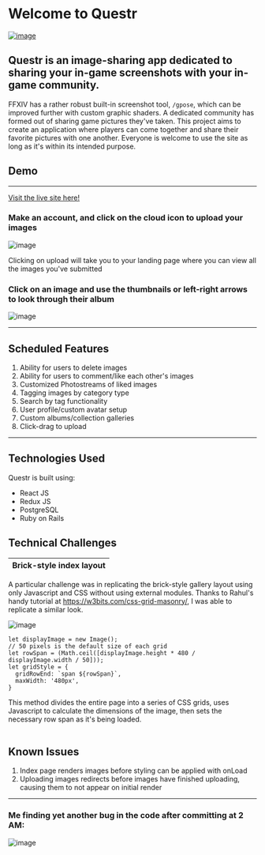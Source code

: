 # Welcome to Questr

[![image](https://i.imgur.com/aFJFHt1.png)](http://questr-aa.herokuapp.com)


## Questr is an image-sharing app dedicated to sharing your in-game screenshots with your in-game community.

FFXIV has a rather robust built-in screenshot tool, `/gpose`, which can be improved further with custom graphic shaders. 
A dedicated community has formed out of sharing game pictures they've taken. This project aims to create an application where
players can come together and share their favorite pictures with one another. Everyone is welcome to use the site as long as it's
within its intended purpose.

## Demo
---
[Visit the live site here!](http://questr-aa.herokuapp.com)

### Make an account, and click on the cloud icon to upload your images

![image](https://i.imgur.com/4axSbhq.png)

Clicking on upload will take you to your landing page where you can view all the images you've submitted

### Click on an image and use the thumbnails or left-right arrows to look through their album

![image](https://i.imgur.com/KZxB5ld.png)

---

## Scheduled Features
1. Ability for users to delete images
2. Ability for users to comment/like each other's images
3. Customized Photostreams of liked images
4. Tagging images by category type
5. Search by tag functionality
6. User profile/custom avatar setup
7. Custom albums/collection galleries
8. Click-drag to upload

---

## Technologies Used
Questr is built using:
- React JS
- Redux JS
- PostgreSQL
- Ruby on Rails

## Technical Challenges

| Brick-style index layout |
| --- |

A particular challenge was in replicating the brick-style gallery layout using only Javascript and CSS without using external modules. 
Thanks to Rahul's handy tutorial at https://w3bits.com/css-grid-masonry/, I was able to replicate a similar look.

![image](https://i.imgur.com/0YXCeIf.png)

```
let displayImage = new Image();
// 50 pixels is the default size of each grid
let rowSpan = (Math.ceil([displayImage.height * 480 / displayImage.width / 50]));
let gridStyle = { 
  gridRowEnd: `span ${rowSpan}`,
  maxWidth: '480px',
}
```

This method divides the entire page into a series of CSS grids, uses Javascript to calculate the dimensions of the image, then sets the necessary row span as it's being loaded.

|  |
|---|


## Known Issues
1. Index page renders images before styling can be applied with onLoad
2. Uploading images redirects before images have finished uploading, causing them to not appear on initial render

---

### Me finding yet another bug in the code after committing at 2 AM:
![image](https://i.imgur.com/xnQS7T2.gif)
